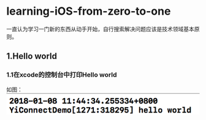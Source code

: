 # learning-iOS-from-zero-to-one
一直认为学习一门新的东西从动手开始，自行搜索解决问题应该是技术领域基本原则。

## 1.Hello world

### 1.1在xcode的控制台中打印Hello world
如图：![](https://raw.githubusercontent.com/Mondaydream/learning-iOS-from-zero-to-one/master/截图/Screen%20Shot%202018-01-08%20at%2011.44.59%20AM.png)


